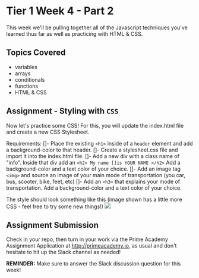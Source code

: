 # Tier 1 Week 4 - Part 2

This week we'll be pulling together all of the Javascript techniques you've learned thus far as well as practicing with HTML & CSS.

## Topics Covered

- variables
- arrays
- conditionals
- functions
- HTML & CSS


## Assignment - Styling with `CSS`

Now let's practice some CSS! For this, you will update the index.html file and create a new CSS Stylesheet.

Requirements:
[]- Place the existing `<h1>` inside of a `header` element and add a background-color to that header.
[]- Create a stylesheet.css file and import it into the index.html file.
[]- Add a new div with a class name of "info". Inside that div add an `<h2> My name []is YOUR NAME </h2>` Add a background-color and a text color of your choice.
[]- Add an image tag `<img>` and source an image of your main mode of transportation (you car, bus, scooter, bike, feet, etc)
[]- Add an `<h3>` that explains your mode of transportation. Add a background-color and a text color of your choice.

The style should look something like this (image shown has a little more CSS - feel free to try some new things!)
<img src="./example.png" />


## Assignment Submission
Check in your repo, then turn in your work via the Prime Academy Assignment Application at http://primeacademy.io, as usual and don't hesitate to hit up the Slack channel as needed!

**REMINDER:** Make sure to answer the Slack discussion question for this week!
